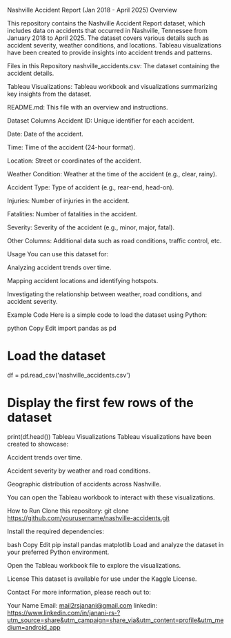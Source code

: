 Nashville Accident Report (Jan 2018 - April 2025) Overview


This repository contains the Nashville Accident Report dataset, which includes data on accidents that occurred in Nashville, Tennessee from January 2018 to April 2025. The dataset covers various details such as accident severity, weather conditions, and locations. Tableau visualizations have been created to provide insights into accident trends and patterns.

Files in this Repository
nashville_accidents.csv: The dataset containing the accident details.

Tableau Visualizations: Tableau workbook and visualizations summarizing key insights from the dataset.

README.md: This file with an overview and instructions.

Dataset Columns
Accident ID: Unique identifier for each accident.

Date: Date of the accident.

Time: Time of the accident (24-hour format).

Location: Street or coordinates of the accident.

Weather Condition: Weather at the time of the accident (e.g., clear, rainy).

Accident Type: Type of accident (e.g., rear-end, head-on).

Injuries: Number of injuries in the accident.

Fatalities: Number of fatalities in the accident.

Severity: Severity of the accident (e.g., minor, major, fatal).

Other Columns: Additional data such as road conditions, traffic control, etc.

Usage
You can use this dataset for:

Analyzing accident trends over time.

Mapping accident locations and identifying hotspots.

Investigating the relationship between weather, road conditions, and accident severity.

Example Code
Here is a simple code to load the dataset using Python:

python
Copy
Edit
import pandas as pd

# Load the dataset
df = pd.read_csv('nashville_accidents.csv')

# Display the first few rows of the dataset
print(df.head())
Tableau Visualizations
Tableau visualizations have been created to showcase:

Accident trends over time.

Accident severity by weather and road conditions.

Geographic distribution of accidents across Nashville.

You can open the Tableau workbook to interact with these visualizations.

How to Run
Clone this repository:
git clone https://github.com/yourusername/nashville-accidents.git

Install the required dependencies:

bash
Copy
Edit
pip install pandas matplotlib
Load and analyze the dataset in your preferred Python environment.

Open the Tableau workbook file to explore the visualizations.

License
This dataset is available for use under the Kaggle License.

Contact
For more information, please reach out to:

Your Name
Email: mail2rsjanani@gmail.com
linkedin: https://www.linkedin.com/in/janani-rs-?utm_source=share&utm_campaign=share_via&utm_content=profile&utm_medium=android_app
